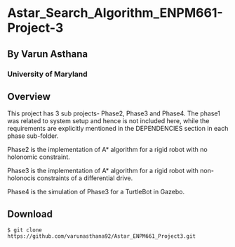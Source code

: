 # Astar_Search_Algorithm_ENPM661-Project-3

## By Varun Asthana

### University of Maryland

## Overview

This project has 3 sub projects- Phase2, Phase3 and Phase4. The phase1 was related to system setup and hence is not included here, while the requirements are explicitly mentioned in the DEPENDENCIES section in each phase sub-folder.

Phase2 is the implementation of A* algorithm for a rigid robot with no holonomic constraint.

Phase3 is the implementation of A* algorithm for a rigid robot with non-holonocis constraints of a differential drive.

Phase4 is the simulation of Phase3 for a TurtleBot in Gazebo.

## Download
```
$ git clone https://github.com/varunasthana92/Astar_ENPM661_Project3.git
```